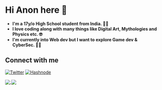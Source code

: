 # Hi Anon here 👋

- **I'm a 17y/o High School student from India. 👨‍🎓**
- **I love coding along with many things like Digital Art, Mythologies and Physics etc. 🤓**
- **I'm currently into Web dev but I want to explore Game dev & CyberSec. 👨‍💻**

## Connect with me
[![Twitter](https://img.shields.io/badge/anon-%231DA1F2.svg?style=for-the-badge&logo=Twitter&logoColor=white)](https://twitter.com/Anonthedev)
[![Hashnode](https://img.shields.io/badge/Hashnode-2962FF?style=for-the-badge&logo=hashnode&logoColor=white)](https://anondevblog.hashnode.dev/)

<a href="https://github.com/anuraghazra/github-readme-stats">
  <img align="center" src="https://github-readme-stats.vercel.app/api?username=anonymoususer70&theme=tokyonight" />
</a>
<a href="https://github.com/anuraghazra/github-readme-stats">
  <img align="center" src="https://github-readme-stats.vercel.app/api/top-langs/?username=anonymoususer70&theme=tokyonight" />
</a>

